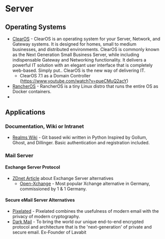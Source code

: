 # Server
## Operating Systems
* [ClearOS](https://www.clearos.com) - ClearOS is an operating system for your Server, Network, and Gateway systems. It is designed for homes, small to medium businesses, and distributed environments. ClearOS is commonly known as the Next Generation Small Business Server, while including indispensable Gateway and Networking functionality. It delivers a powerful IT solution with an elegant user interface that is completely web-based. Simply put.. ClearOS is the new way of delivering IT.
   - ClearOS 7.1 as a Domain Controller (https://www.youtube.com/watch?v=pueCMuQ2acY)
* [RancherOS](http://rancher.com/rancher-os/) - RancherOS is a tiny Linux distro that runs the entire OS as Docker containers.
* 

## Applications
### Documentation, Wiki or Intranet
* [Realms Wiki](http://realms.io) - Git based wiki written in Python Inspired by Gollum, Ghost, and Dillinger. Basic authentication and registration included.

### Mail Server
#### Exchange Server Protocol
* [ZDnet Article](http://www.zdnet.de/88217792/exchange-alternativen-zarafa-zimbra-domino-und-co/) about Exchange Server alternatives
   - [Open-Xchange](https://www.open-xchange.com) - Most popular Xchange alternative in Germany, commissioned by 1 & 1 Germany.

#### Secure eMail Server Alternatives
* [Pixelated](https://pixelated-project.org) - Pixelated combines the usefulness of modern email with the privacy of modern cryptography.
* [Dark Mail](https://darkmail.info) - To bring the world our unique end-to-end encrypted protocol and architecture that is the 'next-generation' of private and secure email. Ex-Founder of Lavabit
